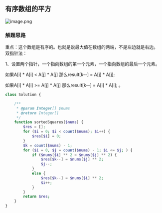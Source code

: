 ## 有序数组的平方
![image.png](https://bestacou-1317041502.cos.ap-guangzhou.myqcloud.com/20230926155309.png)
### 解题思路

重点：这个数组是有序的。也就是说最大值在数组的两端，不是左边就是右边。
双指针法：

1、设置两个指针，一个指向数组的第一个元素，一个指向数组的最后一个元素。

如果A[i] * A[i] < A[j] * A[j] 那么result[k--] = A[j] * A[j]; 

如果A[i] * A[i] >= A[j] * A[j] 那么result[k--] = A[i] * A[i]; 。

```php 
class Solution {

    /**
     * @param Integer[] $nums
     * @return Integer[]
     */
    function sortedSquares($nums) {
        $res = [];
        for ($i = 0; $i < count($nums); $i++) {
            $res[$i] = 0;
        }
        $k = count($nums) - 1;
        for ($i = 0, $j = count($nums) - 1; $i <= $j; ) {
            if ($nums[$i] ** 2 < $nums[$j] ** 2) {
                $res[$k--] = $nums[$j] ** 2;
                $j--;
            }
            else {
                $res[$k--] = $nums[$i] ** 2;
                $i++;
            }
        } 
        return $res;
    }
}
```